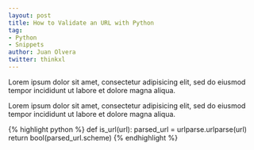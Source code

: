 ```yaml
---
layout: post
title: How to Validate an URL with Python
tag:
- Python
- Snippets
author: Juan Olvera
twitter: thinkxl
---
```


Lorem ipsum dolor sit amet, consectetur adipisicing elit, sed do eiusmod tempor incididunt ut labore et dolore magna aliqua.

Lorem ipsum dolor sit amet, consectetur adipisicing elit, sed do eiusmod tempor incididunt ut labore et dolore magna aliqua.


{% highlight python %}
def is_url(url):
    parsed_url = urlparse.urlparse(url)
    return bool(parsed_url.scheme)
{% endhighlight %}
